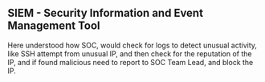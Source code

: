 ## SIEM - Security Information and Event Management Tool

Here understood how SOC, would check for logs to detect unusual activity, like SSH attempt from unusual IP, and then check for the reputation of the IP, and if found malicious
need to report to SOC Team Lead, and block the IP. 
